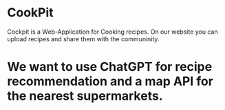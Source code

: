 # CookPit 

Cockpit is a Web-Application for Cooking recipes. On our website you can upload recipes and share them with the communinity.
# We want to use ChatGPT for recipe recommendation and a map API for the nearest supermarkets.
